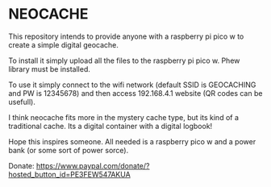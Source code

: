 # NEOCACHE

This repository intends to provide anyone with a raspberry pi pico w to create a simple digital geocache.

To install it simply upload all the files to the raspberry pi pico w. Phew library must be installed.

To use it simply connect to the wifi network (default SSID is GEOCACHING and PW is 12345678) and then access 192.168.4.1 website (QR codes can be usefull).
  
I think neocache fits more in the mystery cache type, but its kind of a traditional cache. Its a digital container with a digital logbook!

Hope this inspires someone. All needed is a raspberry pico w and a power bank (or some sort of power sorce).

Donate: https://www.paypal.com/donate/?hosted_button_id=PE3FEW547AKUA
